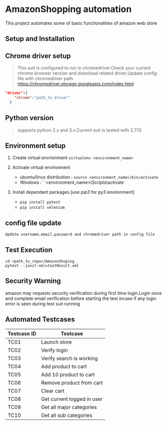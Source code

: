 # AmazonShopping automation

This project automates some of basic functionalities of amazon web store

## Setup and Installation

## Chrome driver setup

> This suit is configured to run in chromedriver.Check your current chrome browser version and download related driver.Update config file with chromedriver path.
https://chromedriver.storage.googleapis.com/index.html

```json
"driver":{
    "chrome":"path_to_driver"
  }
```

## Python version
> supports python 2.x and 3.x.Current suit is tested with 2.7.13

## Environment setup
1. Create virtual envrionment `virtualenv <environment_name>`

2. Activate virtual environment
    * ubuntu/linux distribution : `source <environment_name>/bin/activate`
    * Windows                   : ``<environment_name>\Scripts\activate`
3. Install dependant packages.[use pip3 for py3 environment]
    * `pip install pytest`
    * `pip install selenium`

## config file update
```
Update username,email,password and chromedriver path in config file
```

## Test Execution
```
cd <path_to_repo>/AmazonShoping
pytest --junit-xml=testResult.xml

```

## Security Warning

amazon may requests security verification during first time login.Login once and complete email verification before starting the test incase if any login error is seen during test suit running


## Automated Testcases

| Testcase ID | Testcase |
| ----------- | -------- |
| TC01 | Launch store |
| TC02 | Verify login |
| TC03 | Verify search is working |
| TC04 | Add product to cart |
| TC05 | Add 10 product to cart |
| TC06 | Remove product from cart |
| TC07 | Clear cart |
| TC08 | Get current logged in user |
| TC09 | Get all major categories |
| TC10 | Get all sub categories |
